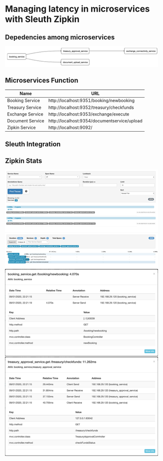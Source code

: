 # Managing latency in microservices with Sleuth Zipkin 

## Depedencies among microservices 
![](https://github.com/bhargrah/java_sleuth_zipkin_ms_maven/blob/master/images/Interaction.png)

## Microservices Function
| Name  | URL |
| ------------- | ------------- |
| Booking Service  | http://localhost:9351/booking/newbooking  |
| Treasury Service  | http://localhost:9352/treasury/checkfunds  |
| Exchange Service  | http://localhost:9353/exchange/execute  |
| Document Service  | http://localhost:9354/documentservice/upload  |
| Zipkin Service | http://localhost:9092/ |


## Sleuth Integration 

## Zipkin Stats
![](https://github.com/bhargrah/java_sleuth_zipkin_ms_maven/blob/master/images/spans_flow.png)
![](https://github.com/bhargrah/java_sleuth_zipkin_ms_maven/blob/master/images/trace_flow.png)
![](https://github.com/bhargrah/java_sleuth_zipkin_ms_maven/blob/master/images/booking_flow.png)
![](https://github.com/bhargrah/java_sleuth_zipkin_ms_maven/blob/master/images/book_treas_flow.png)
